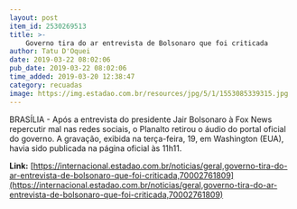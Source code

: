 ```yaml
---
layout: post
item_id: 2530269513
title: >-
    Governo tira do ar entrevista de Bolsonaro que foi criticada
author: Tatu D'Oquei
date: 2019-03-22 08:02:06
pub_date: 2019-03-22 08:02:06
time_added: 2019-03-20 12:38:47
category: recuadas
image: https://img.estadao.com.br/resources/jpg/5/1/1553085339315.jpg
---
```


BRASÍLIA - Após a entrevista do presidente Jair Bolsonaro à Fox News repercutir mal nas redes sociais, o Planalto retirou o áudio do portal oficial do governo. A gravação, exibida na terça-feira, 19, em Washington (EUA), havia sido publicada na página oficial às 11h11.

**Link:** [https://internacional.estadao.com.br/noticias/geral,governo-tira-do-ar-entrevista-de-bolsonaro-que-foi-criticada,70002761809](https://internacional.estadao.com.br/noticias/geral,governo-tira-do-ar-entrevista-de-bolsonaro-que-foi-criticada,70002761809)

